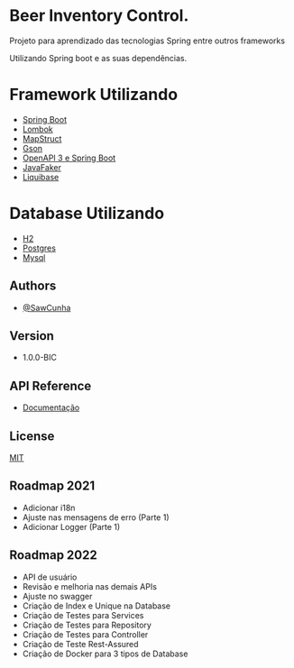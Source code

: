 # Beer Inventory Control.

Projeto para aprendizado das tecnologias Spring entre outros frameworks

Utilizando Spring boot e as suas dependências.

# Framework Utilizando
- [Spring Boot](https://spring.io/projects/spring-boot)
- [Lombok](https://projectlombok.org/)
- [MapStruct](https://mapstruct.org/)
- [Gson](https://sites.google.com/site/gson/gson-user-guide)
- [OpenAPI 3 e Spring Boot](https://springdoc.org/)
- [JavaFaker](https://github.com/DiUS/java-faker)
- [Liquibase](https://www.liquibase.org/)

# Database Utilizando
- [H2](https://www.h2database.com/html/main.html)
- [Postgres](https://www.postgresql.org/)
- [Mysql](https://www.mysql.com/)
## Authors

- [@SawCunha](https://github.com/sawcunha)

## Version

- 1.0.0-BIC


## API Reference

- [Documentação](https://beercontrolsawcunha.herokuapp.com/beercontrol/swagger-ui.html)


## License

[MIT](https://choosealicense.com/licenses/mit/)


## Roadmap 2021

- Adicionar i18n
- Ajuste nas mensagens de erro (Parte 1)
- Adicionar Logger (Parte 1)

## Roadmap 2022

- API de usuário
- Revisão e melhoria nas demais APIs
- Ajuste no swagger
- Criação de Index e Unique na Database
- Criação de Testes para Services
- Criação de Testes para Repository
- Criação de Testes para Controller
- Criação de Teste Rest-Assured
- Criação de Docker para 3 tipos de Database